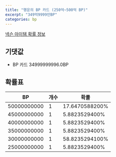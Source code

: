 ```yaml
---
title: "행운의 BP 카드 (250억~500억 BP)"
excerpt: "349억9999만BP"
categories: bp
---
```

[넥슨 아이템 확률 정보](http://iteminfo.nexon.com/probability/fco?sn=7504)

## 기댓값
  - BP 카드 34999999996.0BP

## 확률표

|BP|개수|확률|
|---|---|---|
|50000000000|1|17.6470588200%|
|45000000000|1|5.8823529400%|
|40000000000|1|5.8823529400%|
|35000000000|1|5.8823529400%|
|30000000000|1|58.8235294100%|
|25000000000|1|5.8823529400%|
